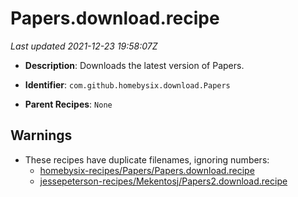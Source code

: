 # Papers.download.recipe

_Last updated 2021-12-23 19:58:07Z_

- **Description**: Downloads the latest version of Papers.

- **Identifier**: `com.github.homebysix.download.Papers`

- **Parent Recipes**: `None`

## Warnings

- These recipes have duplicate filenames, ignoring numbers:
    - [homebysix-recipes/Papers/Papers.download.recipe](/autopkg-dupe-tracker/homebysix-recipes/Papers/Papers.download.recipe)
    - [jessepeterson-recipes/Mekentosj/Papers2.download.recipe](/autopkg-dupe-tracker/jessepeterson-recipes/Mekentosj/Papers2.download.recipe)